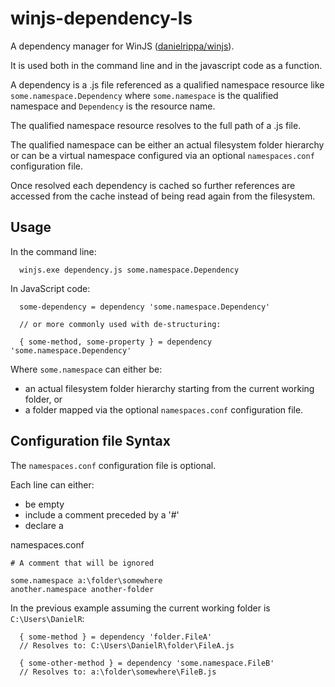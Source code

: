 # winjs-dependency-ls

A dependency manager for WinJS ([danielrippa/winjs](https://github.com/danielrippa/winjs)).

It is used both in the command line and in the javascript code as a function.

A dependency is a .js file referenced as a qualified namespace resource like `some.namespace.Dependency` where `some.namespace` is the qualified namespace and `Dependency` is the resource name.

The qualified namespace resource resolves to the full path of a .js file.

The qualified namespace can be either an actual filesystem folder hierarchy or can be a virtual namespace configured via an optional `namespaces.conf` configuration file.

Once resolved each dependency is cached so further references are accessed from the cache instead of being read again from the filesystem.

## Usage

In the command line:
```
  winjs.exe dependency.js some.namespace.Dependency
```

In JavaScript code:
```
  some-dependency = dependency 'some.namespace.Dependency'
  
  // or more commonly used with de-structuring:
  
  { some-method, some-property } = dependency 'some.namespace.Dependency'
```

Where `some.namespace` can either be:

  * an actual filesystem folder hierarchy starting from the current working folder, or 
  * a folder mapped via the optional `namespaces.conf` configuration file.

## Configuration file Syntax

The `namespaces.conf` configuration file is optional.

Each line can either:

  * be empty
  * include a comment preceded by a '#'
  * declare a 

namespaces.conf
```
# A comment that will be ignored 

some.namespace a:\folder\somewhere
another.namespace another-folder
```

In the previous example assuming the current working folder is `C:\Users\DanielR`:

```
  { some-method } = dependency 'folder.FileA'
  // Resolves to: C:\Users\DanielR\folder\FileA.js  
  
  { some-other-method } = dependency 'some.namespace.FileB'
  // Resolves to: a:\folder\somewhere\FileB.js
```

